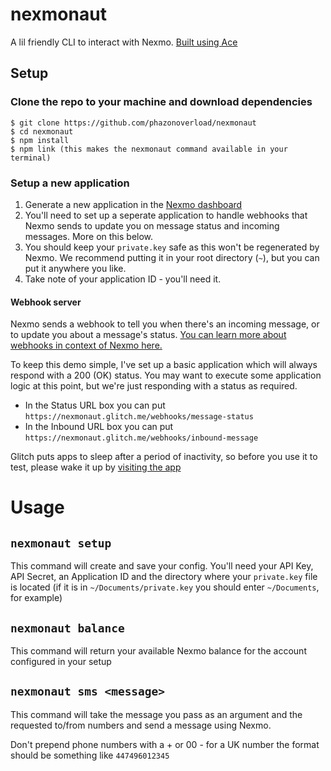 # nexmonaut

A lil friendly CLI to interact with Nexmo. [Built using Ace](https://adonisjs.com/docs/4.1/ace)

## Setup

### Clone the repo to your machine and download dependencies

```
$ git clone https://github.com/phazonoverload/nexmonaut
$ cd nexmonaut
$ npm install
$ npm link (this makes the nexmonaut command available in your terminal)
```

### Setup a new application

1. Generate a new application in the [Nexmo dashboard](https://dashboard.nexmo.com/messages/create-application)
2. You'll need to set up a seperate application to handle webhooks that Nexmo sends to update you on message status and incoming messages. More on this below.
3. You should keep your `private.key` safe as this won't be regenerated by Nexmo. We recommend putting it in your root directory (`~`), but you can put it anywhere you like.
4. Take note of your application ID - you'll need it.

#### Webhook server

Nexmo sends a webhook to tell you when there's an incoming message, or to update you about a message's status. [You can learn more about webhooks in context of Nexmo here.](https://developer.nexmo.com/concepts/guides/webhooks)

To keep this demo simple, I've set up a basic application which will always respond with a 200 (OK) status. You may want to execute some application logic at this point, but we're just responding with a status as required. 

* In the Status URL box you can put `https://nexmonaut.glitch.me/webhooks/message-status`
* In the Inbound URL box you can put `https://nexmonaut.glitch.me/webhooks/inbound-message`

Glitch puts apps to sleep after a period of inactivity, so before you use it to test, please wake it up by [visiting the app](http://nexmonaut.glitch.me/)

# Usage

## `nexmonaut setup`

This command will create and save your config. You'll need your API Key, API Secret, an Application ID and the directory where your `private.key` file is located (if it is in `~/Documents/private.key` you should enter `~/Documents`, for example)

## `nexmonaut balance`

This command will return your available Nexmo balance for the account configured in your setup

## `nexmonaut sms <message>`

This command will take the message you pass as an argument and the requested to/from numbers and send a message using Nexmo.

Don't prepend phone numbers with a + or 00 - for a UK number the format should be something like `447496012345`